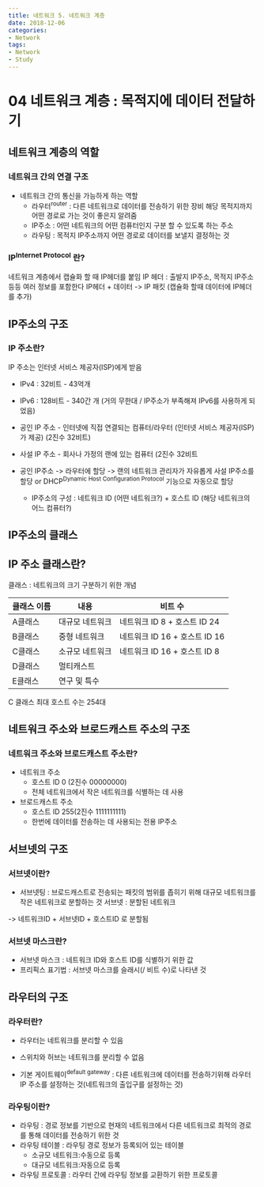 ```yaml
---
title: 네트워크 5. 네트워크 계층
date: 2018-12-06
categories:
- Network
tags:
- Network
- Study
---
```

# 04 네트워크 계층 : 목적지에 데이터 전달하기

## 네트워크 계층의 역할
### 네트워크 간의 연결 구조

- 네트워크 간의 통신을 가능하게 하는 역할
  - 라우터<sup>router</sup> : 다른 네트워크로 데이터를 전송하기 위한 장비
      해당 목적지까지 어떤 경로로 가는 것이 좋은지 알려줌
  - IP주소 : 어떤 네트워크의 어떤 컴퓨터인지 구분 할 수 있도록 하는 주소
  - 라우팅 : 목적지 IP주소까지 어떤 경로로 데이터를 보낼지 결정하는 것

### IP<sup>Internet Protocol</sup> 란?

네트워크 계층에서 캡슐화 할 때 IP헤더를 붙임
IP 헤더 : 출발지 IP주소, 목적지 IP주소 등등 여러 정보를 포함한다
IP헤더 + 데이터 -> IP 패킷 (캡슐화 할때 데이터에 IP헤더를 추가)

## IP주소의 구조
### IP 주소란?

IP 주소는 인터넷 서비스 제공자(ISP)에게 받음
  - IPv4 : 32비트 - 43억개
  - IPv6 : 128비트 - 340간 개 (거의 무한대 / IP주소가 부족해져 IPv6를 사용하게 되었음)

  - 공인 IP 주소 - 인터넷에 직접 연결되는 컴퓨터/라우터 (인터넷 서비스 제공자(ISP)가 제공) (2진수 32비트)
  - 사설 IP 주소 - 회사나 가정의 랜에 있는 컴퓨터  (2진수 32비트

- 공인 IP주소 -> 라우터에 할당 -> 랜의 네트워크 관리자가 자유롭게 사설 IP주소를 할당 or DHCP<sup>Dynamic Host Configuration Protocol</sup> 기능으로 자동으로 할당

	- IP주소의 구성 : 네트워크 ID (어떤 네트워크?) + 호스트 ID (해당 네트워크의 어느 컴퓨터?)

## IP주소의 클래스
## IP 주소 클래스란?

클래스 : 네트워크의 크기 구분하기 위한 개념

|클래스 이름| 내용|비트 수|
| --- | --- |---|
|A클래스|대규모 네트워크| 네트워크 ID 8 + 호스트 ID 24|
|B클래스|중형 네트워크|네트워크 ID 16 + 호스트 ID 16|
|C클래스|소규모 네트워크|네트워크 ID 16 + 호스트 ID 8|
|D클래스|멀티캐스트||
|E클래스|연구 및 특수||

C 클래스 최대 호스트 수는 254대

## 네트워크 주소와 브로드캐스트 주소의 구조
### 네트워크 주소와 브로드캐스트 주소란?

- 네트워크 주소
  - 호스트 ID 0 (2진수 00000000)
  - 전체 네트워크에서 작은 네트워크를 식별하는 데 사용
- 브로드캐스트 주소
  - 호스트 ID 255(2진수 1111111111)
  - 한번에 데이터를 전송하는 데 사용되는 전용 IP주소

## 서브넷의 구조
### 서브넷이란?
- 서브넷팅 : 브로드캐스트로 전송되는 패킷의 범위를 좁히기 위해 대규모 네트워크를 작은 네트워크로 분할하는 것
서브넷 : 분할된 네트워크

-> 네트워크ID + 서브넷ID + 호스트ID 로 분할됨

### 서브넷 마스크란?

- 서브넷 마스크 : 네트워크 ID와 호스트 ID를 식별하기 위한 값
- 프리픽스 표기법 : 서브넷 마스크를 슬래시(/ 비트 수)로 나타낸 것

## 라우터의 구조
### 라우터란?
- 라우터는 네트워크를 분리할 수 있음
- 스위치와 허브는 네트워크를 분리할 수 없음

- 기본 게이트웨이<sup>default gateway</sup> : 다른 네트워크에 데이터를 전송하기위해 라우터 IP 주소를 설정하는 것(네트워크의 출입구를 설정하는 것)

### 라우팅이란?
- 라우팅 : 경로 정보를 기반으로 현재의 네트워크에서 다른 네트워크로 최적의 경로를 통해 데이터를 전송하기 위한 것
- 라우팅 테이블 : 라우팅 경로 정보가 등록되어 있는 테이블
	- 소규모 네트워크:수동으로 등록
	- 대규모 네트워크:자동으로 등록
- 라우팅 프로토콜 : 라우터 간에 라우팅 정보를 교환하기 위한 프로토콜
